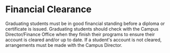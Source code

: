 # Financial Clearance
Graduating students must be in good financial standing before a diploma or certificate is issued. Graduating students should check with the Campus Director/Finance Office when they finish their programs to ensure their account is cleared and/or up to date. If a student's account is not cleared, arrangements must be made with the Campus Director.